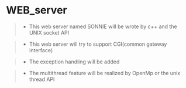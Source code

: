# WEB_server

>* This web server named SONNIE will be wrote by c++ and the UNIX socket API

>* This web server will try to support CGI(common gateway interface)

>* The exception handling will be added

>* The multithread feature will be realized by OpenMp or the unix thread API 
